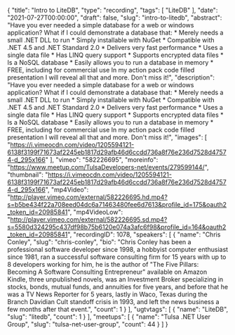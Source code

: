 {
  "title": "Intro to LiteDB",
  "type": "recording",
  "tags": [
    "LiteDB"
  ],
  "date": "2021-07-27T00:00:00",
  "draft": false,
  "slug": "intro-to-litedb",
  "abstract": "Have you ever needed a simple database for a web or windows application? What if I could demonstrate a database that: * Merely needs a small .NET DLL to run * Simply installable with NuGet * Compatible with .NET 4.5 and .NET Standard 2.0 * Delivers very fast performance * Uses a single data file * Has LINQ query support * Supports encrypted data files * Is a NoSQL database * Easily allows you to run a database in memory * FREE, including for commercial use In my action pack code filled presentation I will reveal all that and more. Don't miss it!",
  "description": "Have you ever needed a simple database for a web or windows application? What if I could demonstrate a database that: * Merely needs a small .NET DLL to run * Simply installable with NuGet * Compatible with .NET 4.5 and .NET Standard 2.0 * Delivers very fast performance * Uses a single data file * Has LINQ query support * Supports encrypted data files * Is a NoSQL database * Easily allows you to run a database in memory * FREE, including for commercial use In my action pack code filled presentation I will reveal all that and more. Don't miss it!",
  "images": [
    "https://i.vimeocdn.com/video/1205594121-6138f3199f71673af2245eb1817d29afb46d6ccdd736a8f76e236d7528d47574-d_295x166"
  ],
  "vimeo": "582226695",
  "moreinfo": "https://www.meetup.com/TulsaDevelopers-net/events/279599144/",
  "thumbnail": "https://i.vimeocdn.com/video/1205594121-6138f3199f71673af2245eb1817d29afb46d6ccdd736a8f76e236d7528d47574-d_295x166",
  "mp4Video": "http://player.vimeo.com/external/582226695.hd.mp4?s=b5be434f22a708eed04dc6a71463480fee6d7613&profile_id=175&oauth2_token_id=20985841",
  "mp4VideoLow": "http://player.vimeo.com/external/582226695.sd.mp4?s=5580d324295c437df98b75b6120e074a3afc6f98&profile_id=164&oauth2_token_id=20985841",
  "recordingID": 1078,
  "speakers": [
    {
      "name": "Chris Conley",
      "slug": "chris-conley",
      "bio": "Chris Conley has been a professional software developer since 1998, a hobbyist computer enthusiast since 1981, ran a successful software consulting firm for 15 years with up to 8 developers working for him, he is the author of \"The Five Pillars: Becoming A Software Consulting Entrepreneur\" available on Amazon Kindle, three unpublished novels, was an Investment Broker specializing in stocks, bonds, mutual funds, and annuities for five years, and before that he was a TV News Reporter for 5 years, lastly in Waco, Texas during the Branch Davidian Cult standoff crisis in 1993, and left the news business a few months after that event.",
      "count": 1
    }
  ],
  "ugtvtags": [
    {
      "name": "LiteDB",
      "slug": "litedb",
      "count": 1
    }
  ],
  "meetups": [
    {
      "name": "Tulsa .NET User Group",
      "slug": "tulsa-net-user-group",
      "count": 44
    }
  ]
}